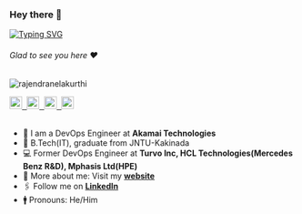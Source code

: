 ### Hey there :wave:

[![Typing SVG](https://readme-typing-svg.herokuapp.com?color=%2336BCF7&lines=This+is+Rajendra+Nelakurthi)](https://git.io/typing-svg)
###### Glad to see you here :heart:

<p align="left"> <img src="https://komarev.com/ghpvc/?username=rajendranelakurthi&label=Views/Visits&color=blue&style=plastic" alt="rajendranelakurthi" /> </p>

</a>
<a href="https://linkedin.com/in/rajendranelakurthi">
  <kbd>
  <img align="centre" alt="Rajendra Nelakurthi's LinkdeIn" width="22px" src="https://cdn-icons-png.flaticon.com/512/174/174857.png" />
</a>

<a href="https://devfolio.co/@rajendranelakur">
  <kbd>
  <img align="centre" alt="Rajendra's Devfolio" width="22px" src="https://avatars.githubusercontent.com/u/38809367?s=280&v=4" />
</a>

<a href="https://gitlab.com/rajendranelakurthi">
  <kbd>
  <img align="centre" alt="Rajendra's Gitlab" width="22px" src="https://seeklogo.com/images/G/gitlab-logo-757620E430-seeklogo.com.png" />
</a>

<a href="mailto:rajendran.scm@gmail.com">
  <kbd>
  <img align="centre" alt="Rajendra's gmail" width="22px" src="https://upload.wikimedia.org/wikipedia/commons/7/7e/Gmail_icon_%282020%29.svg" />
</a>

<br/>
<br/>

- 🏢 I am a DevOps Engineer at **Akamai Technologies**
- 🏫 B.Tech(IT), graduate from JNTU-Kakinada
- 💻 Former DevOps Engineer at **Turvo Inc, HCL Technologies(Mercedes Benz R&D), Mphasis Ltd(HPE)**
- 🙋‍ More about me: Visit my [**website**](https://rajendranelakurthi.github.io/)
- 🖇 Follow me on [**LinkedIn**](https://linkedin.com/in/rajendranelakurthi)
- :mens: Pronouns: He/Him


<!---
rajendranelakurthi/rajendranelakurthi is a ✨ special ✨ repository because its `README.md` (this file) appears on your GitHub profile.
You can click the Preview link to take a look at your changes.
--->
